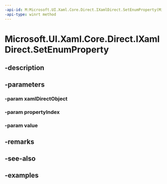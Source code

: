 ```yaml
---
-api-id: M:Microsoft.UI.Xaml.Core.Direct.IXamlDirect.SetEnumProperty(Microsoft.UI.Xaml.Core.Direct.XamlDirectObject,Microsoft.UI.Xaml.Core.Direct.XamlPropertyIndex,System.UInt32)
-api-type: winrt method
---
```


<!-- Method syntax.
public void IXamlDirect.SetEnumProperty(XamlDirectObject xamlDirectObject, XamlPropertyIndex propertyIndex, UInt32 value)
-->

# Microsoft.UI.Xaml.Core.Direct.IXamlDirect.SetEnumProperty

## -description

## -parameters
### -param xamlDirectObject

### -param propertyIndex

### -param value

## -remarks

## -see-also

## -examples

